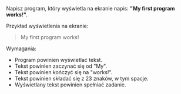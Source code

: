 Napisz program, który wyświetla na ekranie napis: **"My first program works!".**

Przykład wyświetlenia na ekranie:
> My first program works!

Wymagania:
- Program powinien wyświetlać tekst.
- Tekst powinien zaczynać się od "My".
- Tekst powinien kończyć się na "works!".
- Tekst powinien składać się z 23 znaków, w tym spacje.
- Wyświetlany tekst powinien spełniać zadanie.